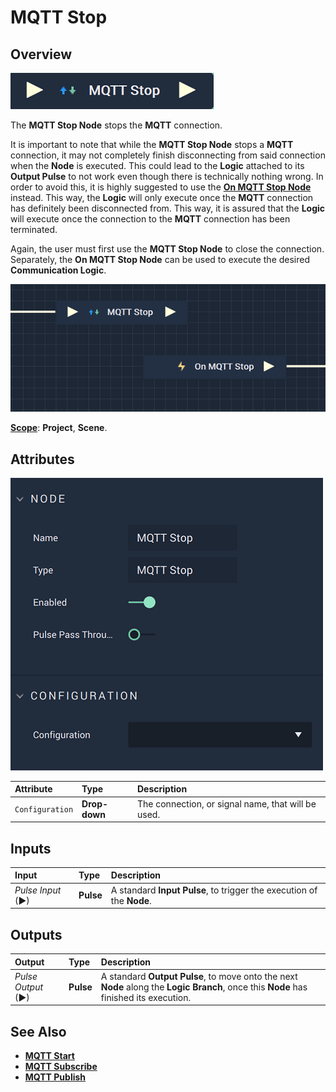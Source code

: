 # MQTT Stop

## Overview

![The MQTT Stop Node.](../../../.gitbook/assets/mqttstopnode.png)

The **MQTT Stop Node** stops the **MQTT** connection.

It is important to note that while the **MQTT Stop Node** stops a **MQTT** connection, it may not completely finish disconnecting from said connection when the **Node** is executed. This could lead to the **Logic** attached to its **Output Pulse** 
to not work even though there is technically nothing wrong. In order to avoid this, it is highly suggested to use 
the [**On MQTT Stop Node**](events/onmqttstop.md) instead. This way, the **Logic** will only execute once the **MQTT** connection has definitely been disconnected from. This way, it is assured that the **Logic** will execute once the connection to the **MQTT** connection has been terminated.

Again, the user must first use the **MQTT Stop Node** to close the connection. Separately, the **On MQTT Stop Node** can be used to execute the desired **Communication Logic**. 

![MQTT Stop and On MQTT Stop Configuration.](../../../.gitbook/assets/mqttstopvsonmqttstop.png)

[**Scope**](../overview.md#scopes): **Project**, **Scene**.

## Attributes

![The MQTT Stop Node Attributes.](../../../.gitbook/assets/mqttstopattributes.png)

| Attribute | Type | Description |
| :--- | :--- | :--- |
| `Configuration` | **Drop-down** | The connection, or signal name, that will be used. |

## Inputs

| Input | Type | Description |
| :--- | :--- | :--- |
| _Pulse Input_ \(►\) | **Pulse** | A standard **Input Pulse**, to trigger the execution of the **Node**. |

## Outputs

| Output | Type | Description |
| :--- | :--- | :--- |
| _Pulse Output_ \(►\) | **Pulse** | A standard **Output Pulse**, to move onto the next **Node** along the **Logic Branch**, once this **Node** has finished its execution. |

## See Also

* [**MQTT Start**](mqttstart.md)
* [**MQTT Subscribe**](mqttsubscribe.md)
* [**MQTT Publish**](mqttpublish.md)

